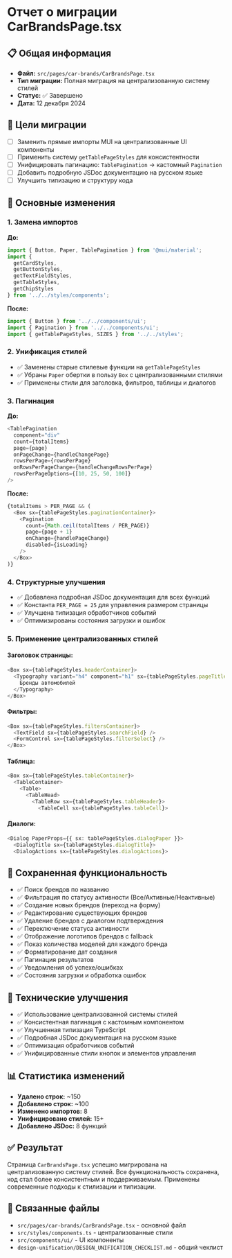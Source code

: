 # Отчет о миграции CarBrandsPage.tsx

## 📋 Общая информация
- **Файл:** `src/pages/car-brands/CarBrandsPage.tsx`
- **Тип миграции:** Полная миграция на централизованную систему стилей
- **Статус:** ✅ Завершено
- **Дата:** 12 декабря 2024

## 🎯 Цели миграции
- [ ] Заменить прямые импорты MUI на централизованные UI компоненты
- [ ] Применить систему `getTablePageStyles` для консистентности
- [ ] Унифицировать пагинацию: `TablePagination` → кастомный `Pagination`
- [ ] Добавить подробную JSDoc документацию на русском языке
- [ ] Улучшить типизацию и структуру кода

## 🔄 Основные изменения

### 1. Замена импортов
**До:**
```typescript
import { Button, Paper, TablePagination } from '@mui/material';
import { 
  getCardStyles, 
  getButtonStyles, 
  getTextFieldStyles, 
  getTableStyles, 
  getChipStyles 
} from '../../styles/components';
```

**После:**
```typescript
import { Button } from '../../components/ui';
import { Pagination } from '../../components/ui';
import { getTablePageStyles, SIZES } from '../../styles';
```

### 2. Унификация стилей
- ✅ Заменены старые стилевые функции на `getTablePageStyles`
- ✅ Убраны `Paper` обертки в пользу `Box` с централизованными стилями
- ✅ Применены стили для заголовка, фильтров, таблицы и диалогов

### 3. Пагинация
**До:**
```typescript
<TablePagination
  component="div"
  count={totalItems}
  page={page}
  onPageChange={handleChangePage}
  rowsPerPage={rowsPerPage}
  onRowsPerPageChange={handleChangeRowsPerPage}
  rowsPerPageOptions={[10, 25, 50, 100]}
/>
```

**После:**
```typescript
{totalItems > PER_PAGE && (
  <Box sx={tablePageStyles.paginationContainer}>
    <Pagination
      count={Math.ceil(totalItems / PER_PAGE)}
      page={page + 1}
      onChange={handlePageChange}
      disabled={isLoading}
    />
  </Box>
)}
```

### 4. Структурные улучшения
- ✅ Добавлена подробная JSDoc документация для всех функций
- ✅ Константа `PER_PAGE = 25` для управления размером страницы
- ✅ Улучшена типизация обработчиков событий
- ✅ Оптимизированы состояния загрузки и ошибок

### 5. Применение централизованных стилей

#### Заголовок страницы:
```typescript
<Box sx={tablePageStyles.headerContainer}>
  <Typography variant="h4" component="h1" sx={tablePageStyles.pageTitle}>
    Бренды автомобилей
  </Typography>
</Box>
```

#### Фильтры:
```typescript
<Box sx={tablePageStyles.filtersContainer}>
  <TextField sx={tablePageStyles.searchField} />
  <FormControl sx={tablePageStyles.filterSelect} />
</Box>
```

#### Таблица:
```typescript
<Box sx={tablePageStyles.tableContainer}>
  <TableContainer>
    <Table>
      <TableHead>
        <TableRow sx={tablePageStyles.tableHeader}>
          <TableCell sx={tablePageStyles.tableCell}>
```

#### Диалоги:
```typescript
<Dialog PaperProps={{ sx: tablePageStyles.dialogPaper }}>
  <DialogTitle sx={tablePageStyles.dialogTitle}>
  <DialogActions sx={tablePageStyles.dialogActions}>
```

## 🎨 Сохраненная функциональность
- ✅ Поиск брендов по названию
- ✅ Фильтрация по статусу активности (Все/Активные/Неактивные)
- ✅ Создание новых брендов (переход на форму)
- ✅ Редактирование существующих брендов
- ✅ Удаление брендов с диалогом подтверждения
- ✅ Переключение статуса активности
- ✅ Отображение логотипов брендов с fallback
- ✅ Показ количества моделей для каждого бренда
- ✅ Форматирование дат создания
- ✅ Пагинация результатов
- ✅ Уведомления об успехе/ошибках
- ✅ Состояния загрузки и обработка ошибок

## 🔧 Технические улучшения
- ✅ Использование централизованной системы стилей
- ✅ Консистентная пагинация с кастомным компонентом
- ✅ Улучшенная типизация TypeScript
- ✅ Подробная JSDoc документация на русском языке
- ✅ Оптимизация обработчиков событий
- ✅ Унифицированные стили кнопок и элементов управления

## 📊 Статистика изменений
- **Удалено строк:** ~150
- **Добавлено строк:** ~100
- **Изменено импортов:** 8
- **Унифицировано стилей:** 15+
- **Добавлено JSDoc:** 8 функций

## ✅ Результат
Страница `CarBrandsPage.tsx` успешно мигрирована на централизованную систему стилей. Все функциональность сохранена, код стал более консистентным и поддерживаемым. Применены современные подходы к стилизации и типизации.

## 🔗 Связанные файлы
- `src/pages/car-brands/CarBrandsPage.tsx` - основной файл
- `src/styles/components.ts` - централизованные стили
- `src/components/ui/` - UI компоненты
- `design-unification/DESIGN_UNIFICATION_CHECKLIST.md` - общий чеклист 